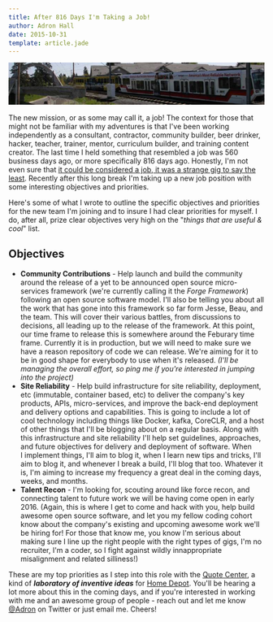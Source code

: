 ```yaml
---
title: After 816 Days I'm Taking a Job!
author: Adron Hall
date: 2015-10-31
template: article.jade
---
```

![MAX Train](header.jpg)

The new mission, or as some may call it, a job! The context for those that might not be familiar with my adventures is that I've been working independently as a consultant, contractor, community builder, beer drinker, hacker, teacher, trainer, mentor, curriculum builder, and training content creator. The last time I held something that resembled a job was 560 business days ago, or more specifically 816 days ago. Honestly, I'm not even sure that <a href="http://compositecode.wordpress.com/2012/11/21/sitrep-thor-iron-foundry-basho/" target="_blank">it could be considered a job, it was a strange gig to say the least</a>. Recently after this long break I'm taking up a new job position with some interesting objectives and priorities.

<span class="more"></span>

Here's some of what I wrote to outline the specific objectives and priorities for the new team I'm joining and to insure I had clear priorities for myself. I do, after all, prize clear objectives very high on the "*things that are useful &amp; cool*" list.

## Objectives


* **Community Contributions** - Help launch and build the community around the release of a yet to be announced open source micro-services framework (we're currently calling it the *Forge Framework*) following an open source software model. I'll also be telling you about all the work that has gone into this framework so far form Jesse, Beau, and the team. This will cover their various battles, from discussions to decisions, all leading up to the release of the framework. At this point, our time frame to release this is somewhere around the Feburary time frame. Currently it is in production, but we will need to make sure we have a reason repository of code we can release. We're aiming for it to be in good shape for everybody to use when it's released. *(I'll be managing the overall effort, so ping me if you're interested in jumping into the project)*
* **Site Reliability** - Help build infrastructure for site reliability, deployment, etc (immutable, container based, etc) to deliver the company's key products, APIs, micro-services, and improve the back-end deployment and delivery options and capabilities. This is going to include a lot of cool technology including things like Docker, kafka, CoreCLR, and a host of other things that I'll be blogging about on a regular basis. Along with this infrastructure and site reliability I'll help set guidelines, approaches, and future objectives for delivery and deployment of software. When I implement things, I'll aim to blog it, when I learn new tips and tricks, I'll aim to blog it, and whenever I break a build, I'll blog that too. Whatever it is, I'm aiming to increase my frequency a great deal in the coming days, weeks, and months.
* **Talent Recon** - I'm looking for, scouting around like force recon, and connecting talent to future work we will be having come open in early 2016. (Again, this is where I get to come and hack with you, help build awesome open source software, and let you my fellow coding cohort know about the company's existing and upcoming awesome work we'll be hiring for! For those that know me, you know I'm serious about making sure I line up the right people with the right types of gigs, I'm no recruiter, I'm a coder, so I fight against wildly innappropriate misalignment and related silliness!)


These are my top priorities as I step into this role with the <a href="http://hdquotecenter.com/" target="_blank">Quote Center</a>, a kind of ***laboratory of inventive ideas*** for <a href="http://www.homedepot.com/" target="_blank">Home Depot</a>. You'll be hearing a lot more about this in the coming days, and if you're interested in working with me and an awesome group of people - reach out and let me know <a href="https://twitter.com/adron" target="_blank">@Adron</a> on Twitter or just email me. Cheers!
